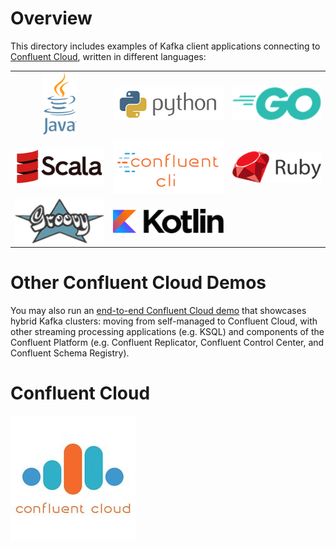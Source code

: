 # Overview

This directory includes examples of Kafka client applications connecting to [Confluent Cloud](https://www.confluent.io/confluent-cloud/), written in different languages:

|                                   |                                                 |                               |
|:---------------------------------:|:-----------------------------------------------:|:-----------------------------:|
| [![](images/java.png)](java/)     | [![](images/python.png)](python/)               | [![](images/go.png)](go/)     |
| [![](images/scala.png)](scala/)   | [![](images/confluent-cli.png)](confluent-cli/) | [![](images/ruby.png)](ruby/) |
| [![](images/groovy.png)](groovy/) | [![](images/kotlin.png)](kotlin/)               |                               |

# Other Confluent Cloud Demos

You may also run an [end-to-end Confluent Cloud demo](https://docs.confluent.io/current/tutorials/examples/ccloud/docs/index.html) that showcases hybrid Kafka clusters: moving from self-managed to Confluent Cloud, with other streaming processing applications (e.g. KSQL) and components of the Confluent Platform (e.g. Confluent Replicator, Confluent Control Center, and Confluent Schema Registry).

# Confluent Cloud

[![](images/confluent-cloud.jpeg)](https://www.confluent.io/confluent-cloud/)
